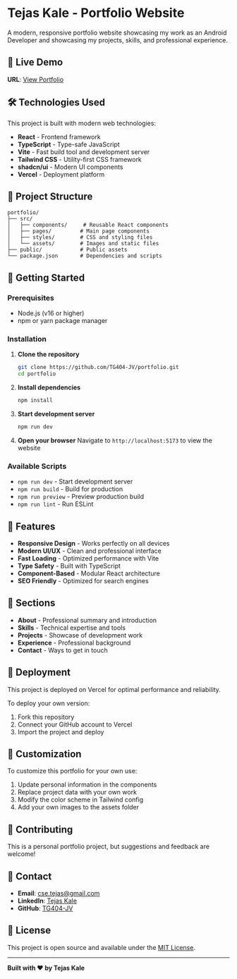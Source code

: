 # Tejas Kale - Portfolio Website

A modern, responsive portfolio website showcasing my work as an Android Developer and showcasing my projects, skills, and professional experience.

## 🚀 Live Demo
**URL**: [View Portfolio](https://tejasportfolio-git-main-tejas-kales-projects.vercel.app/)

## 🛠️ Technologies Used
This project is built with modern web technologies:

- **React** - Frontend framework
- **TypeScript** - Type-safe JavaScript
- **Vite** - Fast build tool and development server
- **Tailwind CSS** - Utility-first CSS framework
- **shadcn/ui** - Modern UI components
- **Vercel** - Deployment platform

## 📁 Project Structure
```
portfolio/
├── src/
│   ├── components/     # Reusable React components
│   ├── pages/         # Main page components
│   ├── styles/        # CSS and styling files
│   └── assets/        # Images and static files
├── public/            # Public assets
└── package.json       # Dependencies and scripts
```

## 🚀 Getting Started

### Prerequisites
- Node.js (v16 or higher)
- npm or yarn package manager

### Installation
1. **Clone the repository**
   ```bash
   git clone https://github.com/TG404-JV/portfolio.git
   cd portfolio
   ```

2. **Install dependencies**
   ```bash
   npm install
   ```

3. **Start development server**
   ```bash
   npm run dev
   ```

4. **Open your browser**
   Navigate to `http://localhost:5173` to view the website

### Available Scripts
- `npm run dev` - Start development server
- `npm run build` - Build for production
- `npm run preview` - Preview production build
- `npm run lint` - Run ESLint

## 🎨 Features
- **Responsive Design** - Works perfectly on all devices
- **Modern UI/UX** - Clean and professional interface
- **Fast Loading** - Optimized performance with Vite
- **Type Safety** - Built with TypeScript
- **Component-Based** - Modular React architecture
- **SEO Friendly** - Optimized for search engines

## 📱 Sections
- **About** - Professional summary and introduction
- **Skills** - Technical expertise and tools
- **Projects** - Showcase of development work
- **Experience** - Professional background
- **Contact** - Ways to get in touch

## 🚀 Deployment
This project is deployed on Vercel for optimal performance and reliability.

To deploy your own version:
1. Fork this repository
2. Connect your GitHub account to Vercel
3. Import the project and deploy

## 📝 Customization
To customize this portfolio for your own use:
1. Update personal information in the components
2. Replace project data with your own work
3. Modify the color scheme in Tailwind config
4. Add your own images to the assets folder

## 🤝 Contributing
This is a personal portfolio project, but suggestions and feedback are welcome!

## 📧 Contact
- **Email**: cse.tejas@gmail.com
- **LinkedIn**: [Tejas Kale](https://www.linkedin.com/in/tejas-kale-65419a24b)
- **GitHub**: [TG404-JV](https://github.com/TG404-JV)

## 📄 License
This project is open source and available under the [MIT License](LICENSE).

---

**Built with ❤️ by Tejas Kale**
